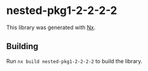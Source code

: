 # nested-pkg1-2-2-2-2

This library was generated with [Nx](https://nx.dev).

## Building

Run `nx build nested-pkg1-2-2-2-2` to build the library.
